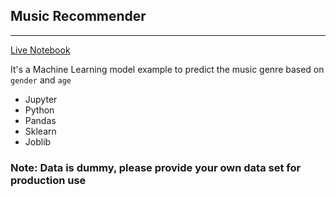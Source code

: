 ## Music Recommender

---

[Live Notebook](https://colab.research.google.com/github/serhii-kucherenko/ml-music-recommender/blob/main/Music%20Recommender.ipynb)

It's a Machine Learning model example to predict the music genre based on `gender` and `age`

- Jupyter
- Python
- Pandas
- Sklearn
- Joblib

### Note: Data is dummy, please provide your own data set for production use
